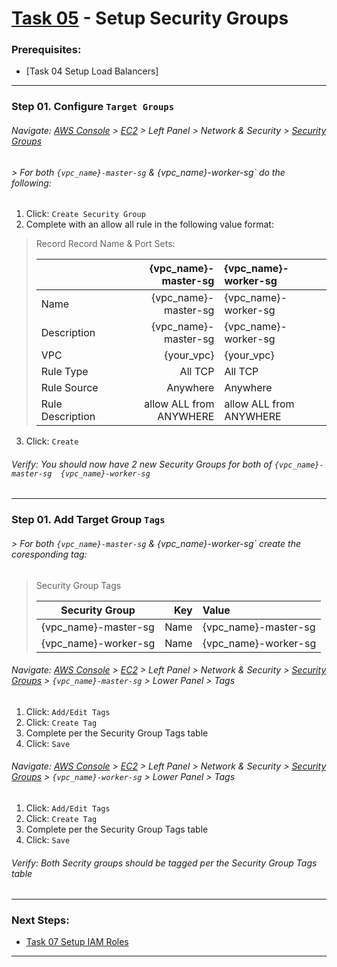 # [Task 05](../tasks/security-groups/) - Setup Security Groups
### Prerequisites:
  + [Task 04 Setup Load Balancers]
--------------------------------------------------------------------------------
### Step 01\. Configure `Target Groups`
###### Navigate: [AWS Console] > [EC2] > Left Panel > Network & Security > [Security Groups]
######  > For both `{vpc_name}-master-sg` & {vpc_name}-worker-sg` do the following:

  1. Click: `Create Security Group`
  2. Complete with an allow all rule in the following value format:
> Record Record Name & Port Sets:
>    
>   |                  | {vpc_name}-master-sg    | {vpc_name}-worker-sg    |
>   |------------------|------------------------:|:------------------------|
>   | Name             | {vpc_name}-master-sg    | {vpc_name}-worker-sg    |
>   | Description      | {vpc_name}-master-sg    | {vpc_name}-worker-sg    |
>   | VPC              | {your_vpc}              | {your_vpc}              |
>   | Rule Type        | All TCP                 | All TCP                 |
>   | Rule Source      | Anywhere                | Anywhere                |
>   | Rule Description | allow ALL from ANYWHERE | allow ALL from ANYWHERE |
>

  3. Click: `Create`
###### Verify: You should now have 2 new Security Groups for both of `{vpc_name}-master-sg  {vpc_name}-worker-sg`

--------------------------------------------------------------------------------
### Step 01\. Add Target Group `Tags`
######  > For both `{vpc_name}-master-sg` & {vpc_name}-worker-sg` create the coresponding tag:
> Security Group Tags
>    
>   | Security Group       | Key                     | Value                |
>   |----------------------|------------------------:|:---------------------|
>   | {vpc_name}-master-sg | Name                    | {vpc_name}-master-sg |
>   | {vpc_name}-worker-sg | Name                    | {vpc_name}-worker-sg | 

###### Navigate: [AWS Console] > [EC2] > Left Panel > Network & Security > [Security Groups] > `{vpc_name}-master-sg` > Lower Panel > Tags

  1. Click: `Add/Edit Tags`
  2. Click: `Create Tag`
  3. Complete per the Security Group Tags table
  3. Click: `Save`

###### Navigate: [AWS Console] > [EC2] > Left Panel > Network & Security > [Security Groups] > `{vpc_name}-worker-sg` > Lower Panel > Tags

  1. Click: `Add/Edit Tags`
  2. Click: `Create Tag`
  3. Complete per the Security Group Tags table
  3. Click: `Save`

###### Verify: Both Secrity groups should be tagged per the Security Group Tags table
    
---------------------------------------------------------------------------------
### Next Steps:
  + [Task 07 Setup IAM Roles]
--------------------------------------------------------------------------------
[Task 05 Setup Load Balancers]:../manual/05_LoadBalancers.md
[Task 07 Setup IAM Roles]:../manual/03_IAMRoles.md
[EC2]:https://console.amazonaws-us-gov.com/ec2/home
[AWS Console]:https://console.amazonaws-us-gov.com/console/home
[Target Groups]:https://console.amazonaws-us-gov.com/ec2/home#TargetGroups
[Security Groups]:https://console.amazonaws-us-gov.com/ec2/v2/home#SecurityGroups
